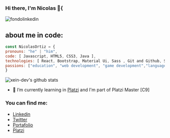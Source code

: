 ### Hi there, I'm Nicolas 👋{
![fondolinkedin](https://user-images.githubusercontent.com/79024305/161687329-627bae93-200b-4de3-ba34-d6ebea4631aa.png)

## about me in code:
``` js
const NicolasOrtiz = {
pronouns: "he" | "him",
code: [ Javascript, HTML5, CSS3, Java ],
technologies: [ React, Bootstrap, Material Ui, Sass , Git and Github, Styled Components ], 
passions: ["education", "web development", "game development","languages", "psychology", "sports", "personal development"]
}
```
![xein-dev's github stats](https://github-readme-stats.vercel.app/api?username=xein-dev)

- 🌱 I’m currently learning in [Platzi](https://platzi.com/p/Xein_dev/) and I'm part of Platzi Master [C9]

### You can find me:
  - [Linkedin](https://www.linkedin.com/in/nicolasortizdev/)
  - [Twitter](https://twitter.com/Xein_dev)
  - [Portafolio](https://xein-dev.github.io/Xein_dev/)
  - [Platzi](https://platzi.com/p/Xein_dev/)
  
<!--


**Xein-dev/Xein-dev** is a ✨ _special_ ✨ repository because its `README.md` (this file) appears on your GitHub profile.

Here are some ideas to get you started:

- 🔭 I’m currently working on ...

- 👯 I’m looking to collaborate on ...
- 🤔 I’m looking for help with ...
- 💬 Ask me about ...
- 📫 How to reach me: ...
- 😄 Pronouns: ...
- ⚡ Fun fact: ...
-->

